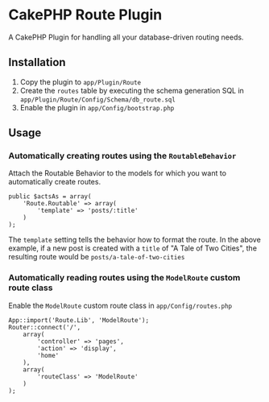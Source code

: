 # CakePHP Route Plugin

A CakePHP Plugin for handling all your database-driven routing needs.

## Installation

1.   Copy the plugin to ``app/Plugin/Route``
1.   Create the ``routes`` table by executing the schema generation SQL in ``app/Plugin/Route/Config/Schema/db_route.sql``
1.   Enable the plugin in ``app/Config/bootstrap.php``

## Usage

### Automatically creating routes using the ``RoutableBehavior``

Attach the Routable Behavior to the models for which you want to automatically create routes.

    public $actsAs = array(
        'Route.Routable' => array(
            'template' => 'posts/:title'
        )
    );

The ``template`` setting tells the behavior how to format the route. In the above example, if a new post is created with a ``title`` of "A Tale of Two Cities", the resulting route would be ``posts/a-tale-of-two-cities``

### Automatically reading routes using the ``ModelRoute`` custom route class

Enable the ``ModelRoute`` custom route class in ``app/Config/routes.php``

    App::import('Route.Lib', 'ModelRoute');
    Router::connect('/',
        array(
            'controller' => 'pages',
            'action' => 'display',
            'home'
        ),
        array(
            'routeClass' => 'ModelRoute'
        )
    );
